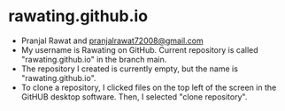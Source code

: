 # rawating.github.io
- Pranjal Rawat and pranjalrawat72008@gmail.com
- My username is Rawating on GitHub. Current repository is called "rawating.github.io" in the branch main.
-  The repository I created is currently empty, but the name is "rawating.github.io". 
- To clone a repository, I clicked files on the top left of the screen in the GitHUB desktop software. Then, I selected "clone repository". 